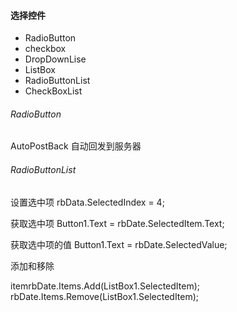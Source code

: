 #### 选择控件

* RadioButton
* checkbox
* DropDownLise
* ListBox
* RadioButtonList
* CheckBoxList

###### RadioButton

AutoPostBack 自动回发到服务器

###### RadioButtonList

设置选中项 rbData.SelectedIndex = 4;

获取选中项 Button1.Text = rbDate.SelectedItem.Text;

获取选中项的值  Button1.Text = rbDate.SelectedValue;

添加和移除

itemrbDate.Items.Add(ListBox1.SelectedItem);
rbDate.Items.Remove(ListBox1.SelectedItem);

